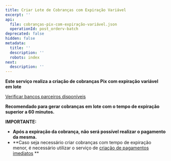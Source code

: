 ```yaml
---
title: Criar Lote de Cobranças com Expiração Variável
excerpt: ''
api:
  file: cobranças-pix-com-expiração-variável.json
  operationId: post_orderv-batch
deprecated: false
hidden: false
metadata:
  title: ''
  description: ''
  robots: index
next:
  description: ''
---
```

**Este serviço realiza a criação de cobranças Pix com expiração variável em lote**

[Verificar bancos parceiros disponíveis](https://shipay.freshdesk.com/support/solutions/articles/154000127015-shipay-quais-s%C3%A3o-os-psps-em-produc%C3%A3o-)

**Recomendado para gerar cobranças em lote com o tempo de expiração superior a 60 minutos.**

**IMPORTANTE:** 

- **Após a expiração da cobrança, não será possível realizar o pagamento da mesma.**
- **Caso seja necessário criar cobranças com tempo de expiração menor, é necessário utilizar o serviço de [criação de pagamentos imediatos](https://shipay-documentation.readme.io/reference/post_order) **